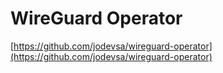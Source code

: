 # WireGuard Operator

[https://github.com/jodevsa/wireguard-operator](https://github.com/jodevsa/wireguard-operator)
